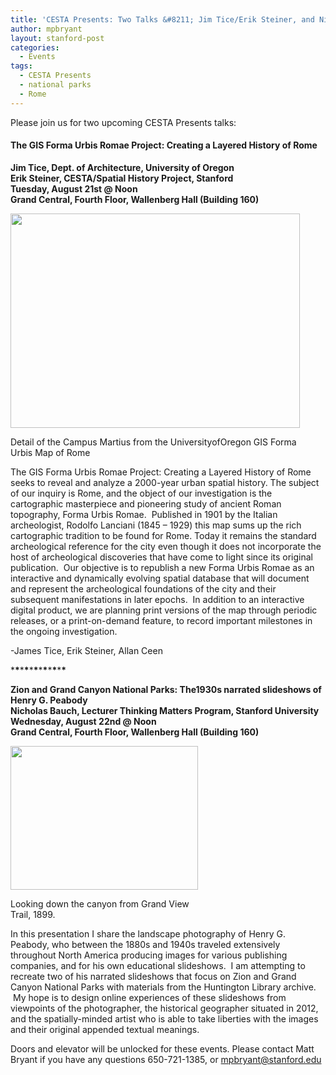 ```yaml
---
title: 'CESTA Presents: Two Talks &#8211; Jim Tice/Erik Steiner, and Nicholas Bauch'
author: mpbryant
layout: stanford-post
categories:
  - Events
tags:
  - CESTA Presents
  - national parks
  - Rome
---
```

Please join us for two upcoming CESTA Presents talks:

#### **The GIS Forma Urbis Romae Project: Creating a Layered History of Rome**  
**Jim Tice, Dept. of Architecture, University of Oregon**  
**Erik Steiner, CESTA/Spatial History Project, Stanford**  
**Tuesday, August 21st @ Noon**  
**Grand Central, Fourth Floor, Wallenberg Hall (Building 160)**

<div id="attachment_219" class="wp-caption aligncenter" style="width: 473px">
  <a href="https://cesta.stanford.edu/wp-content/uploads/2012/08/Tice1.jpg"><img class=" wp-image-219" title="Tice" src="https://cesta.stanford.edu/wp-content/uploads/2012/08/Tice1.jpg" alt="" width="463" height="343" /></a><p class="wp-caption-text">
    Detail of the Campus Martius from the UniversityofOregon GIS Forma Urbis Map of Rome
  </p>
</div>

The GIS Forma Urbis Romae Project: Creating a Layered History of Rome seeks to reveal and analyze a 2000-year urban spatial history. The subject of our inquiry is Rome, and the object of our investigation is the cartographic masterpiece and pioneering study of ancient Roman topography, Forma Urbis Romae.  Published in 1901 by the Italian archeologist, Rodolfo Lanciani (1845 – 1929) this map sums up the rich cartographic tradition to be found for Rome. Today it remains the standard archeological reference for the city even though it does not incorporate the host of archeological discoveries that have come to light since its original publication.  Our objective is to republish a new Forma Urbis Romae as an interactive and dynamically evolving spatial database that will document and represent the archeological foundations of the city and their subsequent manifestations in later epochs.  In addition to an interactive digital product, we are planning print versions of the map through periodic releases, or a print-on-demand feature, to record important milestones in the ongoing investigation.

-James Tice, Erik Steiner, Allan Ceen

\***\***\***\***\***\***\***\***\***\***\***\***

**Zion and Grand Canyon National Parks: The1930s narrated slideshows of Henry G. Peabody**  
**Nicholas Bauch, Lecturer Thinking Matters Program, Stanford University**  
**Wednesday, August 22nd @ Noon  
Grand Central, Fourth Floor, Wallenberg Hall (Building 160)**

<div id="attachment_229" class="wp-caption aligncenter" style="width: 310px">
  <a href="https://cesta.stanford.edu/wp-content/uploads/2012/08/b_DSF45201.jpg"><img class="size-medium wp-image-229" title="b_DSF4520" src="https://cesta.stanford.edu/wp-content/uploads/2012/08/b_DSF45201-300x230.jpg" alt="" width="300" height="230" /></a><p class="wp-caption-text">
    Looking down the canyon from Grand View Trail, 1899.
  </p>
</div>

In this presentation I share the landscape photography of Henry G. Peabody, who between the 1880s and 1940s traveled extensively throughout North America producing images for various publishing companies, and for his own educational slideshows.  I am attempting to  
recreate two of his narrated slideshows that focus on Zion and Grand Canyon National Parks with materials from the Huntington Library archive.  My hope is to design online experiences of these slideshows from viewpoints of the photographer, the historical geographer situated in 2012, and the spatially-minded artist who is able to take liberties with the images and their original appended textual meanings.

Doors and elevator will be unlocked for these events. Please contact Matt Bryant if you have any questions 650-721-1385, or mpbryant@stanford.edu
